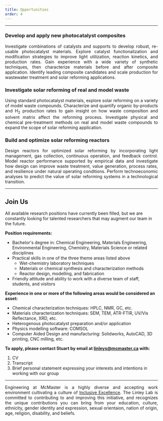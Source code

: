 ```yaml
---
title: Opportunities
order: 4
---
```


-------------

### Develop and apply new photocatalyst composites

<p align="justify">
Investigate combinations of catalysts and supports to develop robust, re-usable photocatalyst materials. Explore catalyst
functionalization and modification strategies to improve light utilization, reaction kinetics, and production rates.
Gain experience with a wide variety of synthetic techniques, then characterize materials before and after composite
application. Identify leading composite candidates and scale production for wastewater treatment and solar reforming applications.
</p>

### Investigate solar reforming of real and model waste

<p align="justify">
Using standard photocatalyst materials, explore solar reforming on a variety of model waste compounds. Characterize and quantify
organic by-products and H<sub>2</sub> production rates to gain insight on how waste composition and solvent matrix affect the
reforming process. Investigate physical and chemical pre-treatment methods on real and model waste compounds to expand the
scope of solar reforming application.
</p>

### Build and optimize solar reforming reactors

<p align="justify">
Design reactors for optimized solar reforming by incorporating light management, gas collection, continuous operation, and 
feedback control. Model reactor performance supported by empirical data and investigate how design can improve waste treatment,
value generation, process rates, and resilience under natural operating conditions. Perform technoeconomic analyses to
predict the value of solar reforming systems in a technological transition.
</p>

---------------

## Join Us

All available research positions have currently been filled, but we are constantly looking for talented researchers that may augment our team in the future.

**Position requirements:**
- Bachelor's degree in: Chemical Engineering, Materials Engineering, Environmental Engineering, Chemistry, Materials Science or related disciplines
- Practical skills in one of the three theme areas listed above
  - Wet-chemistry laboratory techniques
  - Materials or chemical synthesis and characterization methods
  - Reactor design, modelling, and fabrication
- Friendly attitude and ability to work with a diverse team of staff, students, and visitors

**Experience in one or more of the following areas would be considered an asset:**
- Chemical characterization techniques: HPLC, NMR, GC, etc.
- Materials characterization techniques: SEM, TEM, ATR-FTIR, UV/Vis Reflectance, XRD, etc.
- Heterogenous photocatalyst preparation and/or application
- Physics modelling software: COMSOL
- Computer Aided Design and manufacturing: Solidworks, AutoCAD, 3D printing, CNC milling, etc.

**To apply, please contact Stuart by email at [linleys@mcmaster.ca](mailto:linleys@mcmaster.ca) with:**
1. CV
2. Transcript
3. Brief personal statement expressing your interests and intentions in working with our group

------------------

<p align="justify">
Engineering at McMaster is a highly diverse and accepting work environment cultivating a culture of <a href="https://www.eng.mcmaster.ca/about/faculty-recruitment/diversity-and-inclusion/">Inclusive Excellence</a>.
The Linley Lab is committed to contributing to and improving this initiative, and recognizes the unique contributions you can
bring from your education, culture, ethnicity, gender identity and expression, sexual orientaion, nation of origin,
age, religion, disability, and beliefs.
</p>
